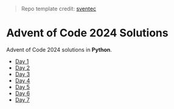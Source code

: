 > Repo template credit: [sventec](https://github.com/sventec)

# Advent of Code 2024 Solutions

Advent of Code 2024 solutions in **Python**.

- [Day 1](./python/day01/day01.py)
- [Day 2](./python/day02/day02.py)
- [Day 3](./python/day03/day03.py)
- [Day 4](./python/day04/day04.py)
- [Day 5](./python/day05/day05.py)
- [Day 6](./python/day06/day06.py)
- [Day 7](./python/day07/day07.py)